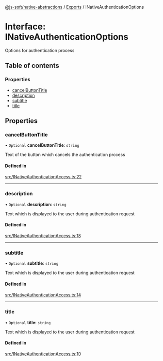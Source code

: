 [@js-soft/native-abstractions](../README.md) / [Exports](../modules.md) / INativeAuthenticationOptions

# Interface: INativeAuthenticationOptions

Options for authentication process

## Table of contents

### Properties

- [cancelButtonTitle](INativeAuthenticationOptions.md#cancelbuttontitle)
- [description](INativeAuthenticationOptions.md#description)
- [subtitle](INativeAuthenticationOptions.md#subtitle)
- [title](INativeAuthenticationOptions.md#title)

## Properties

### cancelButtonTitle

• `Optional` **cancelButtonTitle**: `string`

Text of the button which cancels the authentication process

#### Defined in

[src/INativeAuthenticationAccess.ts:22](https://github.com/js-soft/ts-native-access/blob/20019e8/packages/abstractions/src/INativeAuthenticationAccess.ts#L22)

___

### description

• `Optional` **description**: `string`

Text which is displayed to the user during authentication request

#### Defined in

[src/INativeAuthenticationAccess.ts:18](https://github.com/js-soft/ts-native-access/blob/20019e8/packages/abstractions/src/INativeAuthenticationAccess.ts#L18)

___

### subtitle

• `Optional` **subtitle**: `string`

Text which is displayed to the user during authentication request

#### Defined in

[src/INativeAuthenticationAccess.ts:14](https://github.com/js-soft/ts-native-access/blob/20019e8/packages/abstractions/src/INativeAuthenticationAccess.ts#L14)

___

### title

• `Optional` **title**: `string`

Text which is displayed to the user during authentication request

#### Defined in

[src/INativeAuthenticationAccess.ts:10](https://github.com/js-soft/ts-native-access/blob/20019e8/packages/abstractions/src/INativeAuthenticationAccess.ts#L10)
